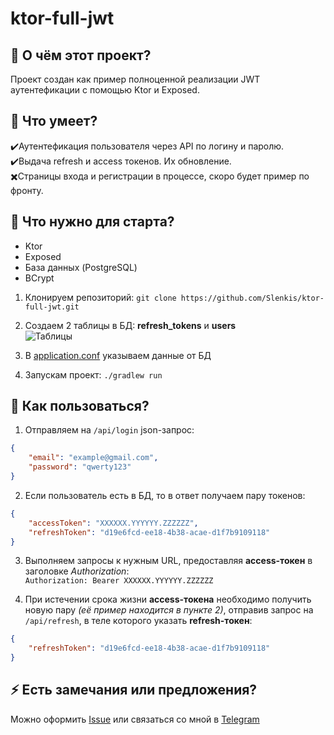 # ktor-full-jwt

## 👏 О чём этот проект? 
Проект создан как пример полноценной реализации JWT аутентефикации с помощью Ktor и Exposed.

## 🙊 Что умеет?
✔️Аутентефикация пользователя через API по логину и паролю.  
✔️Выдача refresh и access токенов. Их обновление.  
✖️Страницы входа и регистрации в процессе, скоро будет пример по фронту.

## 🏁 Что нужно для старта?
- Ktor  
- Exposed  
- База данных (PostgreSQL)  
- BCrypt  

1. Клонируем репозиторий: 
`git clone https://github.com/Slenkis/ktor-full-jwt.git`

2. Создаем 2 таблицы в БД: **refresh_tokens** и **users**  
![Таблицы](https://imgur.com/2SRHjyr.jpg)

3. В [application.conf](resources/application.conf) указываем данные от БД

4. Запускам проект: 
`./gradlew run`

## 🗿 Как пользоваться?

1. Отправляем на `/api/login` json-запрос:
```json
{
    "email": "example@gmail.com",
    "password": "qwerty123"
}
```

2. Если пользователь есть в БД, то в ответ получаем пару токенов:
```json
{
    "accessToken": "XXXXXX.YYYYYY.ZZZZZZ",
    "refreshToken": "d19e6fcd-ee18-4b38-acae-d1f7b9109118"
}
```

3. Выполняем запросы к нужным URL, предоставляя **access-токен** в заголовке *Authorization*:  
```Authorization: Bearer XXXXXX.YYYYYY.ZZZZZZ```

4. При истечении срока жизни **access-токена** необходимо получить новую пару *(её пример находится в пункте 2)*, отправив запрос на `/api/refresh`, в теле которого указать **refresh-токен**:
```json
{
    "refreshToken": "d19e6fcd-ee18-4b38-acae-d1f7b9109118"
}
```

## ⚡ Есть замечания или предложения?
Можно оформить [Issue](../../issues) или связаться со мной в [Telegram](https://t.me/slenkis)
